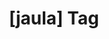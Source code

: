 ---
article_id: 0
description: List of articles under [jaula] tag.
image: http://huntingbears.com.ve/static/img/site/mstile-310x310.png
layout: tag
slug: jaula
title: '[jaula] Tag'
---